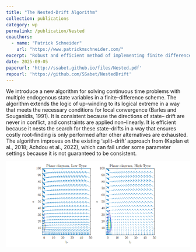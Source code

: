 ```yaml
---
title: "The Nested-Drift Algorithm"
collection: publications
category: wp
permalink: /publication/Nested
coauthors:
  - name: "Patrick Schneider"
    url: "https://www.patrickmschneider.com/"
excerpt: "Robust and efficient method of implementing finite difference algorithms for solving heterogeneous agent models in continuous time with multiple endogenous state variables, using the two-asset HANK model of Kaplan-Moll-Violante (2018) as lead example."
date: 2025-09-05
paperurl: 'http://ssabet.github.io/files/Nested.pdf'
repourl: 'https://github.com/SSabet/NestedDrift'
---
```

We introduce a new algorithm for solving continuous time problems
with multiple endogenous state variables in a finite–difference scheme.
The algorithm extends the logic of up–winding to its logical extreme in
a way that meets the necessary conditions for local convergence (Barles
and Souganidis, 1991). It is consistent because the directions of state–
drift are never in conflict, and constraints are applied non–linearly. It is
efficient because it nests the search for these state–drifts in a way that
ensures costly root–finding is only performed after other alternatives
are exhausted. The algorithm improves on the existing ‘split–drift’
approach from (Kaplan et al., 2018; Achdou et al., 2022), which can
fail under some parameter settings because it is not guaranteed to be
consistent.

<img src='/images/nested.png'>
